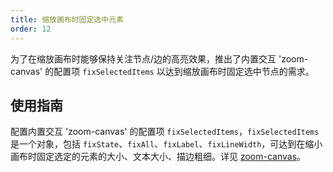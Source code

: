 ```yaml
---
title: 缩放画布时固定选中元素
order: 12
---
```


为了在缩放画布时能够保持关注节点/边的高亮效果，推出了内置交互 'zoom-canvas' 的配置项 `fixSelectedItems` 以达到缩放画布时固定选中节点的需求。

## 使用指南

配置内置交互 'zoom-canvas' 的配置项 `fixSelectedItems`，`fixSelectedItems` 是一个对象，包括 `fixState`、`fixAll`、`fixLabel`、`fixLineWidth`，可达到在缩小画布时固定选定的元素的大小、文本大小、描边粗细。详见 [zoom-canvas](/zh/docs/manual/middle/states/defaultBehavior#zoom-canvas)。
